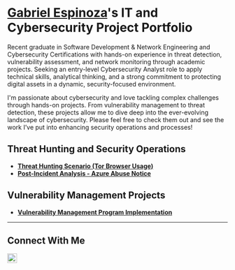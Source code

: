 # <a href="https://linkedin.com/in/gabriel-espinoza10305070">Gabriel Espinoza</a>'s IT and Cybersecurity Project Portfolio

Recent graduate in Software Development & Network Engineering and Cybersecurity Certifications with hands-on experience in threat detection, vulnerability assessment, and network monitoring through academic projects. Seeking an entry-level Cybersecurity Analyst role to apply technical skills, analytical thinking, and a strong commitment to protecting digital assets in a dynamic, security-focused environment.

I'm passionate about cybersecurity and love tackling complex challenges through hands-on projects. From vulnerability management to threat detection, these projects allow me to dive deep into the ever-evolving landscape of cybersecurity. Please feel free to check them out and see the work I’ve put into enhancing security operations and processes!

## Threat Hunting and Security Operations

- **[Threat Hunting Scenario (Tor Browser Usage)](https://github.com/gabriel-espinoza-77/threat-hunting-scenario-tor)**
- **[Post-Incident Analysis - Azure Abuse Notice](https://github.com/gabriel-espinoza-77/threat-hunt-azure-abuse-notice)**

## Vulnerability Management Projects

- **[Vulnerability Management Program Implementation](https://github.com/gabriel-espinoza-77/vulnerability-management-program)**


<hr/>

## Connect With Me

[<img align="left" alt="___________ | LinkedIn" width="22px" src="https://cdn.jsdelivr.net/npm/simple-icons@v3/icons/linkedin.svg" />][linkedin]

[linkedin]: https://linkedin.com/in/gabriel-espinoza10305070

<!--
<img width="35" alt="image" src="https://github.com/user-attachments/assets/2f41c7cd-5ea8-4475-b451-a37161b6c3fb"> 
<img width="35" alt="image" src="https://github.com/user-attachments/assets/77649969-9910-4994-8b96-74a116cfb2a8">
-->
